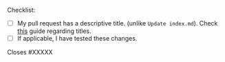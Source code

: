 Checklist:

<!-- Please follow this checklist and put an x in each of the boxes, like this: [x]. It will help the moderators review your PR. -->

- [ ] My pull request has a descriptive title. (unlike `Update index.md`). Check [this](https://www.conventionalcommits.org/en/v1.0.0/) guide regarding titles.
- [ ] If applicable, I have tested these changes.

<!--If your pull request closes a GitHub issue, replace the XXXXX below with the issue number.-->

Closes #XXXXX

<!-- You can add additional description of changes below this line -->
